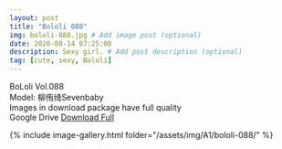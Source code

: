 ```yaml
---
layout: post
title: "Bololi 088"
img: bololi-088.jpg # Add image post (optional)
date: 2020-08-14 07:25:00
description: Sexy girl. # Add post description (optional)
tag: [cute, sexy, Bololi]
---
```

BoLoli Vol.088  
Model: 柳侑绮Sevenbaby                                                      
Images in download package have full quality                    
Google Drive [Download Full](http://gestyy.com/ewZdsp)

{% include image-gallery.html folder="/assets/img/A1/bololi-088/" %}
